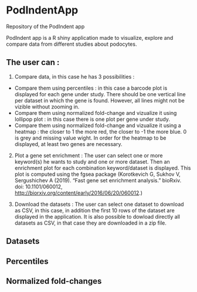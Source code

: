 # PodIndentApp
Repository of the PodIndent app

PodIndent app is a R shiny application made to visualize, explore and compare data from different studies about podocytes. <br>
## The user can :
1) Compare data, in this case he has 3 possibilities : 
  - Compare them using percentiles : in this case a barcode plot is displayed for each gene under study. There should be one vertical line per dataset in which the gene is found. However, all lines might not be vizible without zooming in.
  - Compare them using normalized fold-change and vizualize it using lollipop plot : in this case there is one plot per gene under study. 
  - Compare them using normalized fold-change and vizualize it using a heatmap : the closer to 1 the more red, the closer to -1 the more blue. 0 is grey and missing value wight. In order for the heatmap to be displayed, at least two genes are necessary. 

2) Plot a gene set enrichment : 
The user can select one or more keyword(s) he wants to study and one or more dataset. Then an enrichment plot for each combination keyword/dataset is displayed. This plot is computed using the fgsea package (Korotkevich G, Sukhov V, Sergushichev A (2019). “Fast gene set enrichment analysis.” bioRxiv. doi: 10.1101/060012, http://biorxiv.org/content/early/2016/06/20/060012.)

3) Download the datasets : 
The user can select one dataset to download as CSV, in this case, in addition the first 10 rows of the dataset are displayed in the application. It is also possible to dowload directly all datasets as CSV, in that case they are downloaded in a zip file. 

## Datasets

## Percentiles

## Normalized fold-changes
